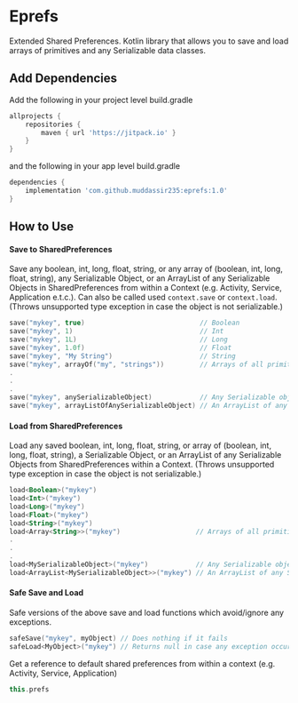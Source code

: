 # Eprefs
Extended Shared Preferences. Kotlin library that allows you to save and load arrays of primitives and any Serializable data classes.

## Add Dependencies
Add the following in your project level build.gradle
```groovy
allprojects {
    repositories {
        maven { url 'https://jitpack.io' }
    }
}
```
and the following in your app level build.gradle
```groovy
dependencies {
    implementation 'com.github.muddassir235:eprefs:1.0'
}
```

## How to Use
#### Save to SharedPreferences
Save any boolean, int, long, float, string, or any array of (boolean, int, long, float, string), any Serializable Object, or an ArrayList of any Serializable Objects in SharedPreferences from within a Context (e.g. Activity, Service, Application e.t.c.). Can also be called used `context.save` or `context.load`. (Throws unsupported type exception in case the object is not serializable.)
```kotlin
save("mykey", true)                             // Boolean
save("mykey", 1)                                // Int
save("mykey", 1L)                               // Long
save("mykey", 1.0f)                             // Float
save("mykey", "My String")                      // String
save("mykey", arrayOf("my", "strings"))         // Arrays of all primitive types are supported
.
.
.
save("mykey", anySerializableObject)            // Any Serializable object can be saved.
save("mykey", arrayListOfAnySerializableObject) // An ArrayList of any Serializable Object can also be saved.
```
#### Load from SharedPreferences
Load any saved boolean, int, long, float, string, or array of (boolean, int, long, float, string), a Serializable Object, or an ArrayList of any Serializable Objects from SharedPreferences within a Context. (Throws unsupported type exception in case the object is not serializable.)
```kotlin
load<Boolean>("mykey")
load<Int>("mykey")
load<Long>("mykey")
load<Float>("mykey")
load<String>("mykey")
load<Array<String>>("mykey")                   // Arrays of all primitive types are supported
.
.
.
load<MySerializableObject>("mykey")            // Any Serializable object can be loaded.
load<ArrayList<MySerializableObject>>("mykey") // An ArrayList of any Serializable Object can also be loaded.
```
#### Safe Save and Load
Safe versions of the above save and load functions which avoid/ignore any exceptions.
```kotlin
safeSave("mykey", myObject) // Does nothing if it fails
safeLoad<MyObject>("mykey") // Returns null in case any exception occurs
```

Get a reference to default shared preferences from within a context (e.g. Activity, Service, Application)
```kotlin
this.prefs
```
